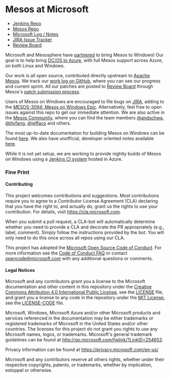 # Mesos at Microsoft

* [Jenkins Repo][mesos-jenkins]
* [Mesos Repo][github]
* [Microsoft Log / Notes][mesos-log]
* [JIRA Issue Tracker][jira]
* [Review Board][]

Microsoft and Mesosphere have [partnered][announcement] to bring Mesos to Windows!
Our goal is to help bring [DC/OS to Azure][azure],
with full Mesos support across Azure, on both Linux and Windows.

Our work is all open source, contributed directly upstream to [Apache Mesos][github].
We track our [work log on GitHub][mesos-log], where you can see our progress and current sprint.
All our patches are posted to [Review Board][] through Mesos's [patch submission process][patch].

Users of Mesos on Windows are encouraged to file bugs on [JIRA][],
adding to the [MESOS-3094: Mesos on Windows Epic][epic].
Alternatively, feel free to open issues against this repo to get our immediate attention.
We are also active in the [Mesos Community][community],
where you can find the team members [@andschwa][], [@lilyfang][], [@jeffaco][] and others.

The most up-to-date documentation for building Mesos on Windows can be found [here][windows.md].
We also have unofficial, developer oriented notes available [here][notes].

While it is not yet setup, we are working to provide nightly builds of Mesos on Windows
using a [Jenkins CI system][mesos-jenkins] hosted in Azure.

[announcement]: https://azure.microsoft.com/en-us/blog/microsoft-and-mesosphere-partner-to-bring-mesos-container-orchestration-across-windows-and-linux-worlds/
[azure]: https://mesosphere.com/azure/

[github]: https://github.com/apache/mesos
[mesos-log]: https://github.com/Microsoft/mesos-log
[review board]: https://reviews.apache.org/dashboard/
[patch]: https://mesos.apache.org/documentation/latest/submitting-a-patch/

[JIRA]: https://issues.apache.org/jira/secure/Dashboard.jspa?selectPageId=12327654
[epic]: https://issues.apache.org/jira/browse/MESOS-3094
[community]: https://mesos.apache.org/community/
[@andschwa]: https://github.com/andschwa/
[@lilyfang]: https://github.com/lilyfang/
[@jeffaco]: https://github.com/jeffaco

[windows.md]: https://github.com/apache/mesos/blob/master/docs/windows.md
[notes]: https://github.com/Microsoft/mesos-log/tree/master/notes

[mesos-jenkins]: https://github.com/Microsoft/mesos-jenkins

### Fine Print

#### Contributing

This project welcomes contributions and suggestions.  Most contributions require you to agree to a
Contributor License Agreement (CLA) declaring that you have the right to, and actually do, grant us
the rights to use your contribution. For details, visit https://cla.microsoft.com.

When you submit a pull request, a CLA-bot will automatically determine whether you need to provide
a CLA and decorate the PR appropriately (e.g., label, comment). Simply follow the instructions
provided by the bot. You will only need to do this once across all repos using our CLA.

This project has adopted the [Microsoft Open Source Code of Conduct](https://opensource.microsoft.com/codeofconduct/).
For more information see the [Code of Conduct FAQ](https://opensource.microsoft.com/codeofconduct/faq/) or
contact [opencode@microsoft.com](mailto:opencode@microsoft.com) with any additional questions or comments.

#### Legal Notices

Microsoft and any contributors grant you a license to the Microsoft documentation and other content
in this repository under the [Creative Commons Attribution 4.0 International Public License](https://creativecommons.org/licenses/by/4.0/legalcode),
see the [LICENSE](LICENSE) file, and grant you a license to any code in the repository under the [MIT License](https://opensource.org/licenses/MIT), see the
[LICENSE-CODE](LICENSE-CODE) file.

Microsoft, Windows, Microsoft Azure and/or other Microsoft products and services referenced in the documentation
may be either trademarks or registered trademarks of Microsoft in the United States and/or other countries.
The licenses for this project do not grant you rights to use any Microsoft names, logos, or trademarks.
Microsoft's general trademark guidelines can be found at http://go.microsoft.com/fwlink/?LinkID=254653.

Privacy information can be found at https://privacy.microsoft.com/en-us/

Microsoft and any contributors reserve all others rights, whether under their respective copyrights, patents,
or trademarks, whether by implication, estoppel or otherwise.
